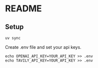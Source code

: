 # README

## Setup

```shell
uv sync
```

Create .env file and set your api keys.

```shell
echo OPENAI_API_KEY=YOUR_API_KEY >> .env
echo TAVILY_API_KEY=YOUR_API_KEY >> .env
```
